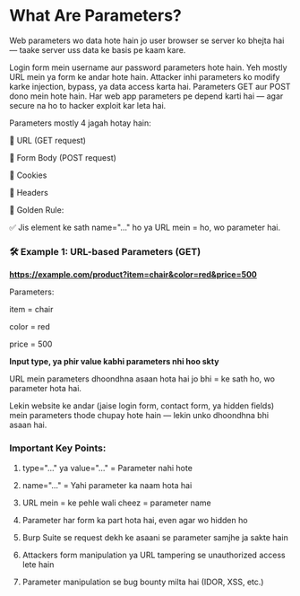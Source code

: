 # What Are Parameters?

Web parameters wo data hote hain jo user browser se server ko bhejta hai — taake server uss data ke basis pe kaam kare.

Login form mein username aur password parameters hote hain. Yeh mostly URL mein ya form ke andar hote hain. Attacker inhi parameters ko modify karke injection, bypass, ya data access karta hai. Parameters GET aur POST dono mein hote hain. Har web app parameters pe depend karti hai — agar secure na ho to hacker exploit kar leta hai.

Parameters mostly 4 jagah hotay hain:

🔹 URL (GET request)

🔹 Form Body (POST request)

🔹 Cookies

🔹 Headers

🎯 Golden Rule:

✅ Jis element ke sath name="..." ho ya URL mein = ho, wo parameter hai.

### 🛠️ Example 1: URL-based Parameters (GET)

**https://example.com/product?item=chair&color=red&price=500**

Parameters:

item = chair

color = red

price = 500

**Input type, ya phir value kabhi parameters nhi hoo skty**

URL mein parameters dhoondhna asaan hota hai jo bhi = ke sath ho, wo parameter hota hai.

Lekin website ke andar (jaise login form, contact form, ya hidden fields) mein parameters thode chupay hote hain — lekin unko dhoondhna bhi asaan hai.

### Important Key Points:

1. type="..." ya value="..." = Parameter nahi hote

2. name="..." = Yahi parameter ka naam hota hai

3. URL mein = ke pehle wali cheez = parameter name

4. Parameter har form ka part hota hai, even agar wo hidden ho

5. Burp Suite se request dekh ke asaani se parameter samjhe ja sakte hain

6. Attackers form manipulation ya URL tampering se unauthorized access lete hain

7. Parameter manipulation se bug bounty milta hai (IDOR, XSS, etc.)
